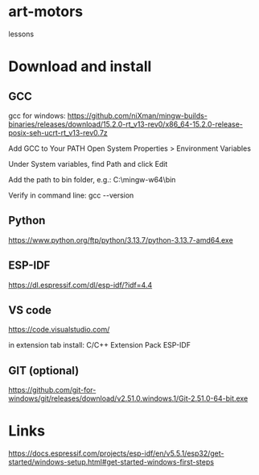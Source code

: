 # art-motors
lessons
# Download and install
## GCC
gcc for windows:
https://github.com/niXman/mingw-builds-binaries/releases/download/15.2.0-rt_v13-rev0/x86_64-15.2.0-release-posix-seh-ucrt-rt_v13-rev0.7z

Add GCC to Your PATH
Open System Properties > Environment Variables

Under System variables, find Path and click Edit

Add the path to bin folder, e.g.:
C:\mingw-w64\bin

Verify in command line:
gcc --version

## Python
https://www.python.org/ftp/python/3.13.7/python-3.13.7-amd64.exe

## ESP-IDF
https://dl.espressif.com/dl/esp-idf/?idf=4.4

## VS code
https://code.visualstudio.com/

in extension tab install:
C/C++ Extension Pack
ESP-IDF

## GIT (optional)

https://github.com/git-for-windows/git/releases/download/v2.51.0.windows.1/Git-2.51.0-64-bit.exe


# Links

https://docs.espressif.com/projects/esp-idf/en/v5.5.1/esp32/get-started/windows-setup.html#get-started-windows-first-steps
